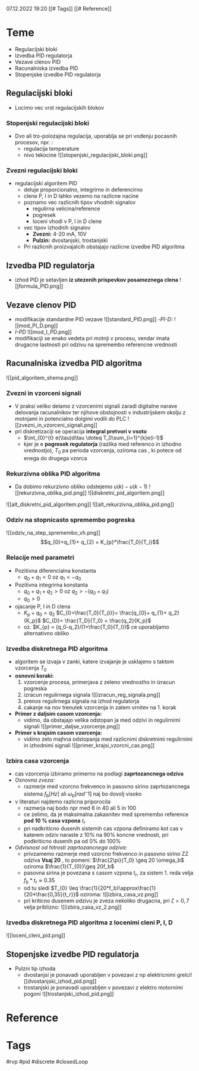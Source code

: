 
07.12.2022
19:20
[[# Tags]]
[[# Reference]]

# Teme
- Regulacijski bloki
- Izvedba PID regulatorja
- Vezave clenov PID
- Racunalniska izvedba PID
- Stopenjske izvedbe PID regulatorja

## Regulacijski bloki
- Locimo vec vrst regulacijskih blokov
### Stopenjski regulacijski bloki
- Dvo ali tro-polozajna regulacija, uporablja se pri vodenju pocasnih procesov, npr. :
	- regulacija temperature
	- nivo tekocine
![[stopenjski_regulacijski_bloki.png]]
### Zvezni regulacijski bloki
- regulacijski algoritem PID
	- deluje proporcionalno, integrirno in deferencirno
	- clene P, I in D lahko vezemo na razlicne nacine
	- poznamo vec razlicnih tipov vhodnih signalov
		- regulirna velicina/reference
		- pogresek
		- loceni vhodi v P, I in D clene
	- vec tipov izhodnih signalov
		- __Zvezni:__ 4-20 mA, 10V
		- __Pulzin:__ dvostanjski, trostanjski
	- Pri razlicnih proizvajalcih obstajajo razlicne izvedbe PID algoritma
## Izvedba PID regulatorja
- izhod PID je setavljen __iz utezenih prispevkov posameznega clena__
![[formula_PID.png]]
## Vezave clenov PID
- modifikacije standardne PID vezave
![[standard_PID.png]]
-_PI-D:_
![[mod_PI_D.png]]
- _I-PD_
![[mod_I_PD.png]]
- modifikaciji se enako vedeta pri motnji v procesu, vendar imata drugacne lastnosti pri odzivu na spremembo referencne vrednosti
## Racunalniska izvedba PID algoritma
![[pid_algoritem_shema.png]]
### Zvezni in vzorceni signali
- V praksi veliko delamo z vzorcenimi signali zaradi digitalne narave delovanja racunalnikov ter njihove obstojnosti v industrijskem okolju z motnjami in potencialno dolgimi vodili do PLC
![[zvezni_in_vzorceni_signali.png]]
- pri diskretizaciji se operacija __integral pretvori v vsoto__
	- $\int_{0}^{t} e(\tau)d\tau \doteq T_0\sum_{i=1}^{k}e(i-1)$
	- kjer je e __pogresek regulatorja__ (razlika med referenco in izhodno vrednostjo), $T_0$ pa perioda vzorcenja, oziroma cas , ki potece od enega do drugega vzorca
### Rekurzivna oblika PID algoritma
- Da dobimo rekurzivno obliko odstejemo $u(k)-u(k-1)$ 
![[rekurzivna_oblika_pid.png]]
![[diskretni_pid_algoritem.png]]

![[alt_diskretni_pid_algoritem.png]]
![[alt_rekurzivna_oblika_pid.png]]
### Odziv na stopnicasto spremembo pogreska
![[odziv_na_step_spremembo_vh.png]]
$$q_{0}+q_{1}+ q_{2} = K_{p}*\frac{T_0}{T_i}$$
### Relacije med parametri
- Pozitivna diferencialna konstanta 
	- $q_{0}+ q_{1}< 0$ oz $q_{1}< -q_0$
- Pozitivna integrirna konstanta
	- $q_{0}+ q_{1}+q_{2}>0$ oz $q_{2}> -(q_{0}+q_{1})$
	- $q_{0}> 0$
- ojacanje P, I in D clena
	- $K_{p}+ q_{0}= q_{2}$           $C_{I}=\frac{T_0}{T_{i}}= \frac{q_{0}+ q_{1}+ q_2}{K_p}$             $C_{D}= \frac{T_D}{T_0} = \frac{q_2}{K_p}$
	- oz. $K_{p} = (q_0-q_2)/(1+\frac{T_0}{T_I})$  ce uporabljamo alternativno obliko
### Izvedba diskretnega PID algoritma
- algoritem se izvaja v zanki, katere izvajanje je usklajeno s taktom vzorcenja $T_0$
- __osnovni koraki:__
	1. vzorcenje procesa, primerjava z zeleno vrednostho in izracun pogreska
	2. izracun regulirnega signala
		![[izracun_reg_signala.png]]
	3. prenos regulirnega signala na izhod regulatorja
	4. cakanje na nov trenutek vzorcenja in zatem vrnitev na 1. korak
- __Primer z daljsim casom vzorcenja:__
	- vidimo, da obstajajo velika odstopan ja med odzivi  in regulirnimi signali
![[primer_daljse_vzorcenje.png]]
- __Primer s krajsim casom vzorcenja:__
	- vidimo zelo majhna odstopanja med razlicnimi diskretnimi regulirnimi in izhodnimi signali
![[primer_krajsi_vzorcni_cas.png]]
### Izbira casa vzorcenja
- cas vzorcenja izbiramo primerno na podlagi __zaprtozancnega odziva__
- _Osnovna zveza:_
	- razmerje med vzorcno frekvenco in pasovno sirino zaprtozancnega sistema $f_b[Hz]$ ali $\omega_b[rad^-1]$ naj bo dovolj visoko
- v literaturi najdemo razlicna priporocila
	- razmerja naj bodo npr med 6 in 40 ali 5 in 100
	- ce zelimo, da je maksimalna zakasnitev med spremembo reference __pod 10 % casa vzpona__  $t_r$
	- pri nadkriticno dusenih sistemih cas vzpona definiramo kot cas v katerem odziv naraste z 10% na 90% koncne vrednosti, pri podkriticno dusenih pa od 0% do 100%
- _Odvisnost od hitrosti zaprtozancnega odziva:_
	- privzamemo razmerje med vzorcno frekvenco in pasovno sirino ZZ odziva __Vsaj 20__ , to pomeni: $\frac{2\pi}{T_0} \geq 20 \omega_b$ oziroma $\frac{1}{T_{0}}\geq 20f_b$
	- pasovna sirina je povezana s casom vzpona $t_r$, za sistem 1. reda velja $f_{b}*t_{r} \approx 0.35$ 
	- od tu sledi $T_{0} \leq \frac{1}{20*f_b}\approx\frac{1}{20*\frac{0,35}{t_r}}$ oziroma:
	![[izbira_casa_vz.png]]
	- pri kriticno dusenem odzivu je zveza nekoliko drugacna, pri $\zeta = 0,7$ velja priblizno:
![[izbira_casa_vz_2.png]]
### Izvedba diskretnega PID algoritma z locenimi cleni P, I, D
![[loceni_cleni_pid.png]]
## Stopenjske izvedbe PID regulatorja
- Pulzni tip izhoda
	- dvostanjsi je ponavadi uporabljen v povezavi z np elektricnimi grelci![[dvostanjski_izhod_pid.png]]
	- trostanjski je ponavadi uporabljen v povezavi z elektro motornimi pogoni
![[trostanjski_izhod_pid.png]]


# Reference
# Tags
#rvp #pid #discrete #closedLoop 
